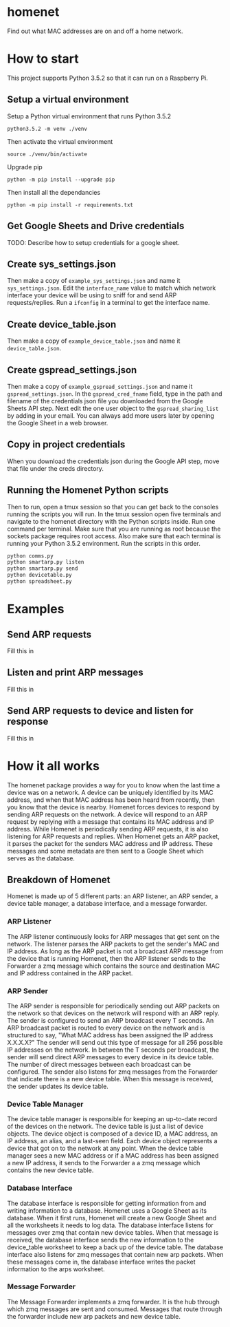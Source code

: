 # homenet

Find out what MAC addresses are on and off a home network.

# How to start

This project supports Python 3.5.2 so that it can run on a Raspberry Pi.

## Setup a virtual environment
Setup a Python virtual environment that runs Python 3.5.2

```python3.5.2 -m venv ./venv```

Then activate the virtual environment

```source ./venv/bin/activate```

Upgrade pip

```python -m pip install --upgrade pip```

Then install all the dependancies

```python -m pip install -r requirements.txt```

## Get Google Sheets and Drive credentials
TODO: Describe how to setup credentials for a google sheet.

## Create sys_settings.json
Then make a copy of `example_sys_settings.json` and name it `sys_settings.json`. Edit the `interface_name` value to match which network interface your device will be using to sniff for and send ARP requests/replies. Run a `ifconfig` in a terminal to get the interface name.

## Create device_table.json
Then make a copy of `example_device_table.json` and name it `device_table.json`.

## Create gspread_settings.json
Then make a copy of `example_gspread_settings.json` and name it `gspread_settings.json`. In the `gspread_cred_fname` field, type in the path and filename of the credentials json file you downloaded from the Google Sheets API step. Next edit the one user object to the `gspread_sharing_list` by adding in your email. You can always add more users later by opening the Google Sheet in a web browser.

## Copy in project credentials
When you download the credentials json during the Google API step, move that file under the creds directory.

## Running the Homenet Python scripts
Then to run, open a tmux session so that you can get back to the consoles running the scripts you will run. In the tmux session open five terminals and navigate to the homenet directory with the Python scripts inside. Run one command per terminal. Make sure that you are running as root because the sockets package requires root access. Also make sure that each terminal is running your Python 3.5.2 environment. Run the scripts in this order.

```python
python comms.py
python smartarp.py listen
python smartarp.py send
python devicetable.py
python spreadsheet.py
```

# Examples

## Send ARP requests

Fill this in

## Listen and print ARP messages

Fill this in

## Send ARP requests to device and listen for response

Fill this in

# How it all works

The homenet package provides a way for you to know when the last time a device was on a network. A device can be uniquely identified by its MAC address, and when that MAC address has been heard from recently, then you know that the device is nearby. Homenet forces devices to respond by sending ARP requests on the network. A device will respond to an ARP request by replying with a message that contains its MAC address and IP address. While Homenet is periodically sending ARP requests, it is also listening for ARP requests and replies. When Homenet gets an ARP packet, it parses the packet for the senders MAC address and IP address. These messages and some metadata are then sent to a Google Sheet which serves as the database.

## Breakdown of Homenet
Homenet is made up of 5 different parts: an ARP listener, an ARP sender, a device table manager, a database interface, and a message forwarder.

### ARP Listener
The ARP listener continuously looks for ARP messages that get sent on the network. The listener parses the ARP packets to get the sender's MAC and IP address. As long as the ARP packet is not a broadcast ARP message from the device that is running Homenet, then the ARP listener sends to the Forwarder a zmq message which contains the source and destination MAC and IP address contained in the ARP packet.

### ARP Sender
The ARP sender is responsible for periodically sending out ARP packets on the network so that devices on the network will respond with an ARP reply. The sender is configured to send an ARP broadcast every T seconds. An ARP broadcast packet is routed to every device on the network and is structured to say, "What MAC address has been assigned the IP address X.X.X.X?" The sender will send out this type of message for all 256 possible IP addresses on the network. In between the T seconds per broadcast, the sender will send direct ARP messages to every device in its device table. The number of direct messages between each broadcast can be configured. The sender also listens for zmq messages from the Forwarder that indicate there is a new device table. When this message is received, the sender updates its device table.

### Device Table Manager
The device table manager is responsible for keeping an up-to-date record of the devices on the network. The device table is just a list of device objects. The device object is composed of a device ID, a MAC address, an IP address, an alias, and a last-seen field. Each device object represents a device that got on to the network at any point. When the device table manager sees a new MAC address or if a MAC address has been assigned a new IP address, it sends to the Forwarder a a zmq message which contains the new device table.

### Database Interface
The database interface is responsible for getting information from and writing information to a database. Homenet uses a Google Sheet as its database. When it first runs, Homenet will create a new Google Sheet and all the worksheets it needs to log data. The database interface listens for messages over zmq that contain new device tables. When that message is received, the database interface sends the new information to the device_table worksheet to keep a back up of the device table. The database interface also listens for zmq messages that contain new arp packets. When these messages come in, the database interface writes the packet information to the arps worksheet.

### Message Forwarder
The Message Forwarder implements a zmq forwarder. It is the hub through which zmq messages are sent and consumed. Messages that route through the forwarder include new arp packets and new device table.
